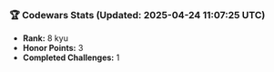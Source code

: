 ### 🏆 Codewars Stats (Updated: 2025-04-24 11:07:25 UTC)

- **Rank:** 8 kyu
- **Honor Points:** 3
- **Completed Challenges:** 1
